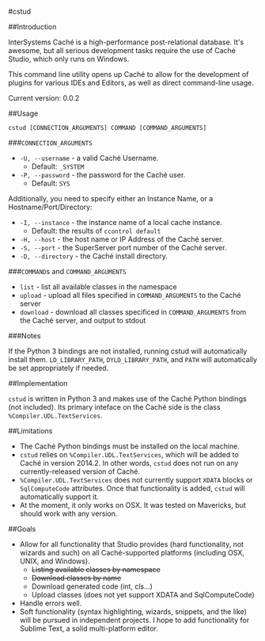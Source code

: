 #cstud

##Introduction

InterSystems Caché is a high-performance post-relational database. It's awesome, but all serious development tasks require the use of Caché Studio, which only runs on Windows.

This command line utility opens up Caché to allow for the development of plugins for various IDEs and Editors, as well as direct command-line usage.

Current version: 0.0.2

##Usage

    cstud [CONNECTION_ARGUMENTS] COMMAND [COMMAND_ARGUMENTS]

###`CONNECTION_ARGUMENTS`
    
* `-U, --username` - a valid Caché Username.
    - Default: `_SYSTEM`
* `-P, --password` - the password for the Caché user.
    - Default: `SYS`

Additionally, you need to specify either an Instance Name, or a Hostname/Port/Directory:
        
* `-I, --instance` - the instance name of a local cache instance.
    - Default: the results of `ccontrol default`
* `-H, --host` - the host name or IP Address of the Caché server.
* `-S, --port` - the SuperServer port number of the Caché server.
* `-D, --directory` - the Caché install directory. 

###`COMMAND`s and `COMMAND_ARGUMENTS`

* `list` - list all available classes in the namespace
* `upload` - upload all files specified in `COMMAND_ARGUMENTS` to the Caché server
* `download` - download all classes specificed in `COMMAND_ARGUMENTS` from the Caché server, and output to stdout

###Notes

If the Python 3 bindings are not installed, running cstud will automatically install them. `LD_LIBRARY_PATH`, `DYLD_LIBRARY_PATH`, and `PATH` will automatically be set appropriately if needed.

##Implementation

`cstud` is written in Python 3 and makes use of the Caché Python bindings (not included). Its primary inteface on the Caché side is the class `%Compiler.UDL.TextServices`.

##Limitations

* The Caché Python bindings must be installed on the local machine.
* `cstud` relies on `%Compiler.UDL.TextServices`, which will be added to Caché in version 2014.2. In other words, `cstud` does not run on any currently-released version of Caché. 
* `%Compiler.UDL.TextServices` does not currently support `XDATA` blocks or `SqlComputeCode` attributes. Once that functionality is added, `cstud` will automatically support it.
* At the moment, it only works on OSX. It was tested on Mavericks, but should work with any version.

##Goals

* Allow for all functionality that Studio provides (hard functionality, not wizards and such) on all Caché-supported platforms (including OSX, UNIX, and Windows).
    - ~~Listing available classes by namespace~~
    - ~~Download classes by name~~
    - Download generated code (int, cls...)
    - Upload classes (does not yet support XDATA and SqlComputeCode)
* Handle errors well.
* Soft functionality (syntax highlighting, wizards, snippets, and the like) will be pursued in independent projects. I hope to add functionality for Sublime Text, a solid multi-platform editor.
